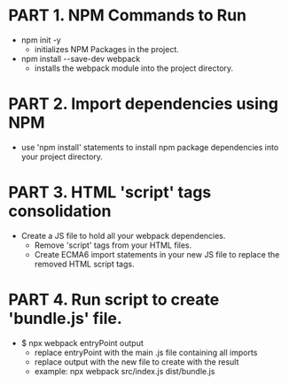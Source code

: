 # PART 1. NPM Commands to Run
* npm init -y
	* initializes NPM Packages in the project.
* npm install --save-dev webpack
	* installs the webpack module into the project directory.

# PART 2. Import dependencies using NPM
* use 'npm install' statements to install npm package dependencies into your project directory.

# PART 3. HTML 'script' tags consolidation
* Create a JS file to hold all your webpack dependencies.
	* Remove 'script' tags from your HTML files.
	* Create ECMA6 import statements in your new JS file to replace the removed HTML script tags.

# PART 4. Run script to create 'bundle.js' file.
* $ npx webpack entryPoint output
	* replace entryPoint with the main .js file containing all imports
	* replace output with the new file to create with the result
	* example: npx webpack src/index.js dist/bundle.js

